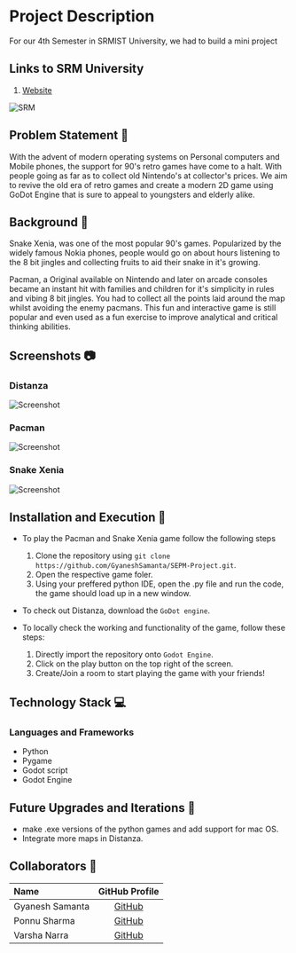 # Project Description
For our 4th Semester in SRMIST University, we had to build a mini project 

## Links to SRM University
1. [Website](https://www.srmist.edu.in/)


![SRM](https://user-images.githubusercontent.com/52783096/122576405-499e7200-d06f-11eb-9504-4b372433be3c.png)

## Problem Statement 🚧

With the advent of modern operating systems on Personal computers and Mobile phones, the support for 90's retro games have come to a halt. With people going as far as to collect old Nintendo's at collector's prices. We aim to revive the old era of retro games and create a modern 2D game using GoDot Engine that is sure to appeal to youngsters and elderly alike.

## Background 📖

Snake Xenia, was one of the most popular 90's games. Popularized by the widely famous Nokia phones, people would go on about hours listening to the 8 bit jingles and collecting fruits to aid their snake in it's growing.

Pacman, a Original available  on Nintendo and later on arcade consoles became an instant hit with families and children for it's simplicity in rules and vibing 8 bit jingles. You had to collect all the points laid around the map whilst avoiding the enemy pacmans. This fun and interactive game is still popular and even used as a fun exercise to improve analytical and critical thinking abilities. 



## Screenshots 📷

### Distanza

![Screenshot](https://user-images.githubusercontent.com/52783096/122576903-d34e3f80-d06f-11eb-9e88-3d86f41b92b4.png)

### Pacman

![Screenshot](https://user-images.githubusercontent.com/52783096/122576961-e2cd8880-d06f-11eb-9cfb-d5b0b58612f6.png)

### Snake Xenia

![Screenshot](https://user-images.githubusercontent.com/52783096/122577023-f24cd180-d06f-11eb-82dc-972655193933.png)

## Installation and Execution 🔧
 - To play the Pacman and Snake Xenia game follow the following steps
   1. Clone the repository using `git clone https://github.com/GyaneshSamanta/SEPM-Project.git`.
   2. Open the respective game foler.
   3. Using  your preffered python IDE, open the .py file and run the code, the game should load up in a new window.

 - To check out Distanza, download the `GoDot engine`.
 - To locally check the working and functionality of the game, follow these steps:
   1. Directly import the repository onto `Godot Engine`.
   2. Click on the play button on the top right of the screen.
   3. Create/Join a room to start playing the game with your friends!

## Technology Stack 💻
### Languages and Frameworks
 - Python
 - Pygame
 - Godot script
 - Godot Engine

## Future Upgrades and Iterations 🐬
  - make .exe versions of the python games and add support for mac OS.
  - Integrate more maps in Distanza.

## Collaborators 🤖
| Name      | GitHub Profile     |
| :------------- | :----------: |
|  Gyanesh Samanta | [GitHub](https://github.com/GyaneshSamanta)   |
|  Ponnu Sharma   | [GitHub](https://github.com/ponnusharma) |
|  Varsha Narra   | [GitHub](https://github.com/varsha2612) |



